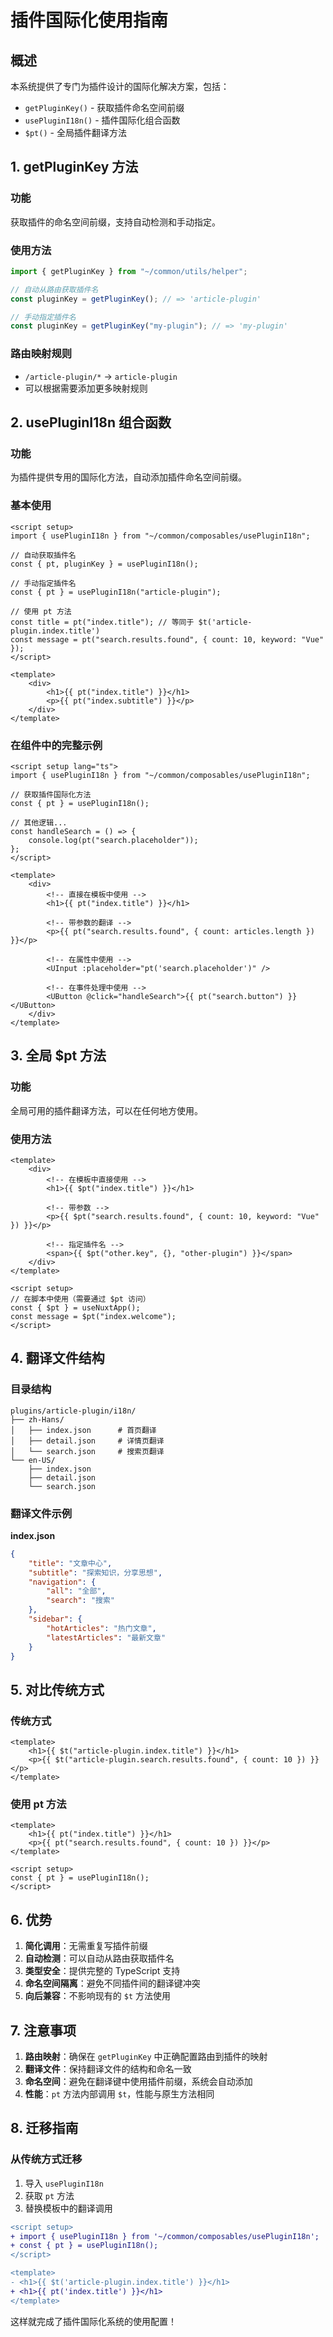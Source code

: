 # 插件国际化使用指南

## 概述

本系统提供了专门为插件设计的国际化解决方案，包括：

- `getPluginKey()` - 获取插件命名空间前缀
- `usePluginI18n()` - 插件国际化组合函数
- `$pt()` - 全局插件翻译方法

## 1. getPluginKey 方法

### 功能

获取插件的命名空间前缀，支持自动检测和手动指定。

### 使用方法

```typescript
import { getPluginKey } from "~/common/utils/helper";

// 自动从路由获取插件名
const pluginKey = getPluginKey(); // => 'article-plugin'

// 手动指定插件名
const pluginKey = getPluginKey("my-plugin"); // => 'my-plugin'
```

### 路由映射规则

- `/article-plugin/*` → `article-plugin`
- 可以根据需要添加更多映射规则

## 2. usePluginI18n 组合函数

### 功能

为插件提供专用的国际化方法，自动添加插件命名空间前缀。

### 基本使用

```vue
<script setup>
import { usePluginI18n } from "~/common/composables/usePluginI18n";

// 自动获取插件名
const { pt, pluginKey } = usePluginI18n();

// 手动指定插件名
const { pt } = usePluginI18n("article-plugin");

// 使用 pt 方法
const title = pt("index.title"); // 等同于 $t('article-plugin.index.title')
const message = pt("search.results.found", { count: 10, keyword: "Vue" });
</script>

<template>
    <div>
        <h1>{{ pt("index.title") }}</h1>
        <p>{{ pt("index.subtitle") }}</p>
    </div>
</template>
```

### 在组件中的完整示例

```vue
<script setup lang="ts">
import { usePluginI18n } from "~/common/composables/usePluginI18n";

// 获取插件国际化方法
const { pt } = usePluginI18n();

// 其他逻辑...
const handleSearch = () => {
    console.log(pt("search.placeholder"));
};
</script>

<template>
    <div>
        <!-- 直接在模板中使用 -->
        <h1>{{ pt("index.title") }}</h1>

        <!-- 带参数的翻译 -->
        <p>{{ pt("search.results.found", { count: articles.length }) }}</p>

        <!-- 在属性中使用 -->
        <UInput :placeholder="pt('search.placeholder')" />

        <!-- 在事件处理中使用 -->
        <UButton @click="handleSearch">{{ pt("search.button") }}</UButton>
    </div>
</template>
```

## 3. 全局 $pt 方法

### 功能

全局可用的插件翻译方法，可以在任何地方使用。

### 使用方法

```vue
<template>
    <div>
        <!-- 在模板中直接使用 -->
        <h1>{{ $pt("index.title") }}</h1>

        <!-- 带参数 -->
        <p>{{ $pt("search.results.found", { count: 10, keyword: "Vue" }) }}</p>

        <!-- 指定插件名 -->
        <span>{{ $pt("other.key", {}, "other-plugin") }}</span>
    </div>
</template>

<script setup>
// 在脚本中使用（需要通过 $pt 访问）
const { $pt } = useNuxtApp();
const message = $pt("index.welcome");
</script>
```

## 4. 翻译文件结构

### 目录结构

```
plugins/article-plugin/i18n/
├── zh-Hans/
│   ├── index.json      # 首页翻译
│   ├── detail.json     # 详情页翻译
│   └── search.json     # 搜索页翻译
└── en-US/
    ├── index.json
    ├── detail.json
    └── search.json
```

### 翻译文件示例

**index.json**

```json
{
    "title": "文章中心",
    "subtitle": "探索知识，分享思想",
    "navigation": {
        "all": "全部",
        "search": "搜索"
    },
    "sidebar": {
        "hotArticles": "热门文章",
        "latestArticles": "最新文章"
    }
}
```

## 5. 对比传统方式

### 传统方式

```vue
<template>
    <h1>{{ $t("article-plugin.index.title") }}</h1>
    <p>{{ $t("article-plugin.search.results.found", { count: 10 }) }}</p>
</template>
```

### 使用 pt 方法

```vue
<template>
    <h1>{{ pt("index.title") }}</h1>
    <p>{{ pt("search.results.found", { count: 10 }) }}</p>
</template>

<script setup>
const { pt } = usePluginI18n();
</script>
```

## 6. 优势

1. **简化调用**：无需重复写插件前缀
2. **自动检测**：可以自动从路由获取插件名
3. **类型安全**：提供完整的 TypeScript 支持
4. **命名空间隔离**：避免不同插件间的翻译键冲突
5. **向后兼容**：不影响现有的 `$t` 方法使用

## 7. 注意事项

1. **路由映射**：确保在 `getPluginKey` 中正确配置路由到插件的映射
2. **翻译文件**：保持翻译文件的结构和命名一致
3. **命名空间**：避免在翻译键中使用插件前缀，系统会自动添加
4. **性能**：`pt` 方法内部调用 `$t`，性能与原生方法相同

## 8. 迁移指南

### 从传统方式迁移

1. 导入 `usePluginI18n`
2. 获取 `pt` 方法
3. 替换模板中的翻译调用

```diff
<script setup>
+ import { usePluginI18n } from '~/common/composables/usePluginI18n';
+ const { pt } = usePluginI18n();
</script>

<template>
- <h1>{{ $t('article-plugin.index.title') }}</h1>
+ <h1>{{ pt('index.title') }}</h1>
</template>
```

这样就完成了插件国际化系统的使用配置！
